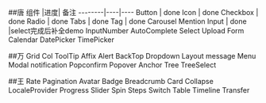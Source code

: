 ##唐
组件    |进度| 备注
--------|----|----
Button  |  done
Icon  |  done
Checkbox  |  done
Radio  |  done
Tabs | done
Tag | done
Carousel
Mention
Input | done |select完成后补全demo
InputNumber
AutoComplete
Select
Upload
Form
Calendar
DatePicker
TimePicker

##万
Grid
Col
ToolTip
Affix
Alert
BackTop
Dropdown
Layout
message
Menu
Modal
notification
Popconfirm
Popover
Anchor
Tree
TreeSelect

##王
Rate
Pagination
Avatar
Badge
Breadcrumb
Card
Collapse
LocaleProvider
Progress
Slider
Spin
Steps
Switch
Table
Timeline
Transfer









